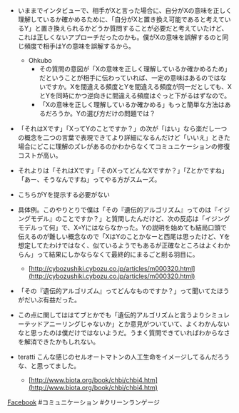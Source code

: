 
- いままでインタビューで、相手がXと言った場合に、自分がXの意味を正しく理解しているか確かめるために、「自分がXと置き換え可能であると考えているY」と置き換えられるかどうか質問することが必要だと考えていたけど、これは正しくないアプローチだったのかも。僕がXの意味を誤解するのと同じ頻度で相手はYの意味を誤解するから。
    - Ohkubo
        - その質問の意図が「Xの意味を正しく理解しているか確かめるため」だということが相手に伝わっていれば、一定の意味はあるのではないですか。Xを間違える頻度とYを間違える頻度が同一だとしても、XとYを同時にかつ逆向きに間違える頻度はぐっと下がるはずなので。
        - 「Xの意味を正しく理解しているか確かめる」もっと簡単な方法はあるだろうか。Yの選び方だけの問題では？

- 「それはXです」「XってYのことですか？」の次が「はい」なら楽だし一つの概念を二つの言葉で表現できてより詳細になるんだけど「いいえ」ときた場合にどこに理解のズレがあるのかわからなくてコミュニケーションの修復コストが高い。
- それよりは「それはXです」「そのXってどんなXですか？」「Zとかですね」「あー、そうなんですね」ってやる方がスムーズ。
- こちらがYを提示する必要がない
- 具体例。このやりとりで僕は「その『遺伝的アルゴリズム』ってのは『イジングモデル』のことですか？」と質問したんだけど、次の反応は「イジングモデルって何」で、X=Yにはならなかった。Yの説明を始めても結局口頭で伝えるのが難しい概念なので「XはYのことかなーと西尾は思ったけど、Yを想定してたわけではなく、似ているようでもあるが正確なところはよくわからん」って結果にしかならなくて最終的にまるごと削る羽目に。
    - [http://cybozushiki.cybozu.co.jp/articles/m000320.html](http://cybozushiki.cybozu.co.jp/articles/m000320.html)

- 「その『遺伝的アルゴリズム』ってどんなものですか？」って聞いてたほうがだいぶ有益だった。
- この点に関してははてブとかでも「遺伝的アルゴリズムと言うよりシミュレーテッドアニーリングじゃないか」とか意見がついていて、よくわかんないなと思ったのは僕だけではないようだ。うまく質問できていればわからなさを解消できたかもしれない。
- teratti こんな感じのセルオートマトンの人工生命をイメージしてるんだろうな、と思ってました。
    - [http://www.biota.org/book/chbi/chbi4.htm](http://www.biota.org/book/chbi/chbi4.htm)

[Facebook](https://www.facebook.com/nishiohirokazu/posts/10204968427706952)
#コミュニケーション
#クリーンランゲージ